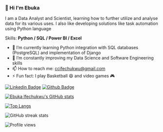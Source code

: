 ### 👋 Hi I'm Ebuka

I am a Data Analyst and Scientist, learning how to further utilize and analyse data for its various uses. I also like developing solutions like task automation using Python language

Skills: **Python / SQL / Power BI / Excel**

- 🌱 I’m currently learning Python integration with SQL databases (PostgreSQL) and implementation of Django
- 🔭 I’m constantly improving my Data Science and Software Engineering skills
- 📫 How to reach me: ccifechukwu@gmail.com
- ⚡ Fun fact: I play Basketball 😄 and video games 🎮

[![Linkedin Badge](https://img.shields.io/badge/-EbukaIfechukwu-0072b1?style=flat&logo=Linkedin&logoColor=white&link=https://https://www.linkedin.com/in/chukwuebuka-c-ifechukwu/)](https://www.linkedin.com/in/chukwuebuka-c-ifechukwu/) [![Github Badge](https://img.shields.io/badge/-EbukaIfechukwu-red?style=flat&logo=github&logoColor=white&link=https://github.com/Ebuka21/)](https://github.com/Ebuka21/)

[![Ebuka Ifechukwu's GitHub stats](https://github-readme-stats.vercel.app/api?username=Ebuka21)](https://github.com/Ebuka21/github-readme-stats)

[![Top Langs](https://github-readme-stats.vercel.app/api/top-langs/?username=Ebuka21&layout=compact)](https://github.com/Ebuka21/github-readme-stats) 

![GitHub streak stats](https://github-readme-streak-stats.herokuapp.com/?user=Ebuka21) 

![Profile views](https://gpvc.arturio.dev/Ebuka21) 
<!---
Ebuka21/Ebuka21 is a ✨ special ✨ repository because its `README.md` (this file) appears on your GitHub profile.
You can click the Preview link to take a look at your changes.
--->
